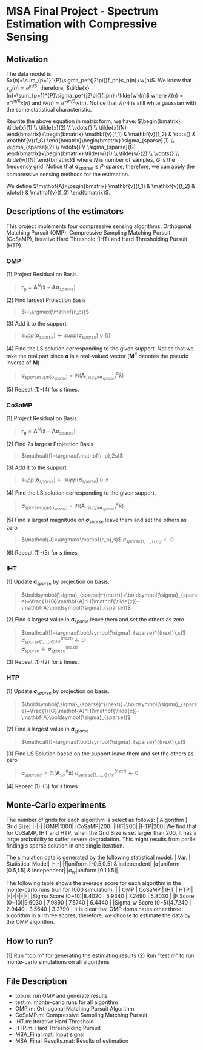 # MSA Final Project -  Spectrum Estimation with Compressive Sensing

## Motivation
The data model is $x(n)=\sum_{p=1}^{P}\sigma_pe^{j2\pi{}f_pn}s_p(n)+w(n)$. We know that $s_p(n)=e^{j\pi/6}$; therefore,  $\tilde{x}(n)=\sum_{p=1}^{P}\sigma_pe^{j2\pi{}f_pn}+\tilde{w}(n)$ where $\tilde{x}(n)=e^{-j\pi/6}x(n)$ and $\tilde{w}(n)=e^{-j\pi/6}w(n)$. Notice that $\tilde{w}(n)$ is still white gaussian with the same statistical characteristic.

Rewrite the above equation in matrix form, we have:
$\begin{bmatrix}
\tilde{x}(1) \\
\tilde{x}(2) \\
\vdots{} \\
\tilde{x}(N)
\end{bmatrix}=\begin{bmatrix}
\mathbf{v}(f_1) & \mathbf{v}(f_2) & \dots{} & \mathbf{v}(f_G)
\end{bmatrix}\begin{bmatrix}
\sigma_{sparse}(1) \\
\sigma_{sparse}(2) \\
\vdots{} \\
\sigma_{sparse}(G)
\end{bmatrix}+\begin{bmatrix}
\tilde{w}(1) \\
\tilde{w}(2) \\
\vdots{} \\
\tilde{w}(N)
\end{bmatrix}$
where $N$ is number of samples, $G$ is the frequency grid. Notice that $\boldsymbol{\sigma}_{sparse}$ is $P$-sparse; therefore, we can apply the compressive sensing methods for the estimation.

We define $\mathbf{A}=\begin{bmatrix}
\mathbf{v}(f_1) & \mathbf{v}(f_2) & \dots{} & \mathbf{v}(f_G)
\end{bmatrix}$.

## Descriptions of the estimators
This project implements four compressive sensing algorithms: Orthogonal Matching Pursuit (OMP), Compressive Sampling Matching Pursuit (CoSaMP), Iterative Hard Threshold (IHT) and Hard Thresholding Pursuit (HTP).
### OMP
(1) Project Residual on Basis.
> $\mathbf{r_p}=\mathbf{A}^H(\mathbf{\tilde{x}}-\mathbf{A}\boldsymbol{\sigma}_{sparse})$

(2) Find largest Projection Basis
> $i=\argmax(\mathbf{r_p})$ 

(3) Add it to the support
> $supp(\boldsymbol{\sigma}_{sparse})\leftarrow{}supp(\boldsymbol{\sigma}_{sparse})\cup{}\{i\}$  

(4) Find the LS solution corresponding to the given support. Notice that we take the real part since $\boldsymbol{\sigma}$ is a real-valued vector ($\mathbf{M}^{\#}$ denotes the pseudo inverse of $\mathbf{M}$)
> ${\boldsymbol{\sigma}_{sparse}}_{supp(\boldsymbol{\sigma}_{sparse})}=\Re(\mathbf{A}_{:,supp(\boldsymbol{\sigma}_{sparse})}^\#\mathbf{\tilde{x}})$

(5) Repeat (1)-(4) for $s$ times.

### CoSaMP

(1) Project Residual on Basis.
> $\mathbf{r_p}=\mathbf{A}^H(\mathbf{\tilde{x}}-\mathbf{A}\boldsymbol{\sigma}_{sparse})$

(2) Find $2s$ largest Projection Basis
> $\mathcal{I}=\argmax(\mathbf{r_p},2s)$ 

(3) Add it to the support
> $supp(\boldsymbol{\sigma}_{sparse})\leftarrow{}supp(\boldsymbol{\sigma}_{sparse})\cup{}\mathcal{I}$  

(4) Find the LS solution corresponding to the given support. 
> ${\boldsymbol{\sigma}_{sparse}}_{supp(\boldsymbol{\sigma}_{sparse})}=\Re(\mathbf{A}_{:,supp(\boldsymbol{\sigma}_{sparse})}^\#\mathbf{\tilde{x}})$

(5) Find $s$ largest magnitude on $\boldsymbol{\sigma}_{sparse}$ leave them and set the others as zero 
> $\mathcal{J}=\argmax(\mathbf{r_p},s)$ 
> ${\sigma_{sparse}}_{\{1,\dots{},G\}/\mathcal{J}}\leftarrow{}0$  

(6) Repeat (1)-(5) for $s$ times.

### IHT
(1) Update $\boldsymbol{\sigma}_{sparse}$ by projection on basis.
> $\boldsymbol{\sigma}_{sparse}^{(next)}=\boldsymbol{\sigma}_{sparse}+\frac{1}{G}\mathbf{A}^H(\mathbf{\tilde{x}}-\mathbf{A}\boldsymbol{\sigma}_{sparse})$

(2) Find $s$ largest value in $\boldsymbol{\sigma}_{sparse}$ leave them and set the others as zero 
> $\mathcal{I}=\argmax(\boldsymbol{\sigma}_{sparse}^{(next)},s)$ 
> ${\sigma_{sparse}}_{\{1,\dots{},G\}/\mathcal{I}}^{(next)}\leftarrow{}0$  
> $\boldsymbol{\sigma}_{sparse}\leftarrow\boldsymbol{\sigma}_{sparse}^{(next)}$

(3) Repeat (1)-(2) for $s$ times.

### HTP
(1) Update $\boldsymbol{\sigma}_{sparse}$ by projection on basis.
> $\boldsymbol{\sigma}_{sparse}^{(next)}=\boldsymbol{\sigma}_{sparse}+\frac{1}{G}\mathbf{A}^H(\mathbf{\tilde{x}}-\mathbf{A}\boldsymbol{\sigma}_{sparse})$

(2) Find $s$ largest value in $\boldsymbol{\sigma}_{sparse}$ 
> $\mathcal{I}=\argmax(\boldsymbol{\sigma}_{sparse}^{(next)},s)$ 

(3) Find LS Solution baesd on the support leave them and set the others as zero
> ${\boldsymbol{\sigma}_{sparse}}_{\mathcal{I}}=\Re(\mathbf{A}_{:,\mathcal{I}}^\#\mathbf{\tilde{x}})$
> ${\sigma_{sparse}}_{\{1,\dots{},G\}/\mathcal{I}}^{(next)}\leftarrow{}0$  

(4) Repeat (1)-(3) for $s$ times.

## Monte-Carlo experiments
The number of grids for each algorithm is select as follows:
| Algorithm | Grid Size|
|-|-|
|OMP|1000|
|CoSaMP|200|
|IHT|200|
|HTP|200|
We find that for CoSaMP, IHT and HTP, when the Grid Size is set larger than 200, it has a large probability to suffer severe degradation. This might results from parllel finding $s$ sparse solution in one single iteration.

The simulation data is generated by the following statistical model:
| Var. | Statistical Model|
|-|-|
|$\mathbf{f}$|uniform [-0.5,0.5] & independent|
|$\boldsymbol{\sigma}$|uniform [0.5,1.5] & independent|
|$\sigma_w$|uniform [0.1,1.5]|

The following table shows the average score for each algorithm in the monte-carlo runs (run for 1000 simulation):
|  | OMP | CoSaMP | IHT | HTP |
|-|-|-|-|-|
|Sigma Score (0~10)|8.4020 | 5.9340 | 7.2490 | 5.8030 |
|F Score (0~10)|9.6030 | 7.9890 | 7.6740 | 6.4440 |
|Sigma_w Score (0~5)|4.7240 | 2.9440 | 3.5640 | 3.2790 |
It is clear that OMP domainates other three algorithm in all three scores; therefore, we choose to estimate the data by the OMP algorithm.

## How to run?
(1) Run "top.m" for generating the estimating results
(2) Run "test.m" to run monte-carlo simulations on all algorithms

## File Description
* top.m: run OMP and generate results
* test.m: monte-carlo runs for all algorithm
* OMP.m: Orthogonal Matching Pursuit Algorithm
* CoSaMP.m: Compressive Sampling Matching Pursuit
* IHT.m: Iterative Hard Threshold
* HTP.m: Hard Thresholding Pursuit
* MSA_Final.mat: Input signal
* MSA_Final_Results.mat: Results of estimation
